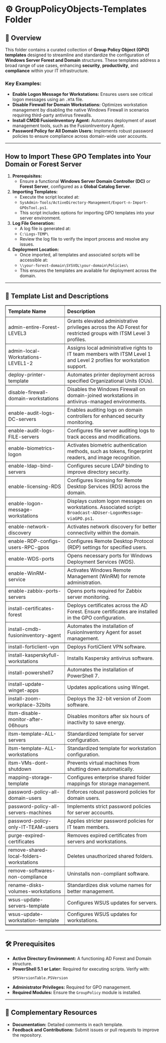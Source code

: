 <div>
  <h1>⚙️ GroupPolicyObjects-Templates Folder</h1>

  <h2>📄 Overview</h2>
  <p>
    This folder contains a curated collection of <strong>Group Policy Object (GPO) templates</strong> designed to streamline and standardize the configuration of <strong>Windows Server Forest and Domain</strong> structures. These templates address a broad range of use cases, enhancing <strong>security</strong>, <strong>productivity</strong>, and <strong>compliance</strong> within your IT infrastructure.
  </p>
  <h3>Key Examples:</h3>
  <ul>
    <li><strong>Enable Logon Message for Workstations:</strong> Ensures users see critical logon messages using an <code>.HTA</code> file.</li>
    <li><strong>Disable Firewall for Domain Workstations:</strong> Optimizes workstation management by disabling the native Windows Firewall in scenarios requiring third-party antivirus firewalls.</li>
    <li><strong>Install CMDB FusionInventory Agent:</strong> Automates deployment of asset management tools, such as the FusionInventory Agent.</li>
    <li><strong>Password Policy for All Domain Users:</strong> Implements robust password policies to ensure compliance across domain-wide user accounts.</li>
  </ul>

  <hr />

  <h2>How to Import These GPO Templates into Your Domain or Forest Server</h2>
  <ol>
    <li>
      <strong>Prerequisites:</strong>
      <ul>
        <li>Ensure a functional <strong>Windows Server Domain Controller (DC)</strong> or <strong>Forest Server</strong>, configured as a <strong>Global Catalog Server</strong>.</li>
      </ul>
    </li>
    <li>
      <strong>Importing Templates:</strong>
      <ul>
        <li>Execute the script located at:</li>
        <li><code>SysAdmin-Tools/ActiveDirectory-Management/Export-n-Import-GPOsTool.ps1</code>.</li>
        <li>This script includes options for importing GPO templates into your server environment.</li>
      </ul>
    </li>
    <li>
      <strong>Log File Generation:</strong>
      <ul>
        <li>A log file is generated at:</li>
        <li><code>C:\Logs-TEMP\</code></li>
        <li>Review the log file to verify the import process and resolve any issues.</li>
      </ul>
    </li>
    <li>
      <strong>Deployment Location:</strong>
      <ul>
        <li>Once imported, all templates and associated scripts will be accessible at:</li>
        <li><code>\\your-forest-domain\SYSVOL\your-domain\Policies\</code></li>
        <li>This ensures the templates are available for deployment across the domain.</li>
      </ul>
    </li>
  </ol>

  <hr />

  <h2>📜 Template List and Descriptions</h2>
  <table border="1" style="border-collapse: collapse; width: 100%;">
    <thead>
      <tr>
        <th style="padding: 8px; text-align: left;">Template Name</th>
        <th style="padding: 8px; text-align: left;">Description</th>
      </tr>
    </thead>
    <tbody>
      <!-- Template List -->
      <tr><td>admin-entire-Forest-LEVEL3</td><td>Grants elevated administrative privileges across the AD Forest for restricted groups with ITSM Level 3 profiles.</td></tr>
      <tr><td>admin-local-Workstations-LEVEL1-2</td><td>Assigns local administrative rights to IT team members with ITSM Level 1 and Level 2 profiles for workstation support.</td></tr>
      <tr><td>deploy-printer-template</td><td>Automates printer deployment across specified Organizational Units (OUs).</td></tr>
      <tr><td>disable-firewall-domain-workstations</td><td>Disables the Windows Firewall on domain-joined workstations in antivirus-managed environments.</td></tr>
      <tr><td>enable-audit-logs-DC-servers</td><td>Enables auditing logs on domain controllers for enhanced security monitoring.</td></tr>
      <tr><td>enable-audit-logs-FILE-servers</td><td>Configures file server auditing logs to track access and modifications.</td></tr>
      <tr><td>enable-biometrics-logon</td><td>Activates biometric authentication methods, such as tokens, fingerprint readers, and image recognition.</td></tr>
      <tr><td>enable-ldap-bind-servers</td><td>Configures secure LDAP binding to improve directory security.</td></tr>
      <tr><td>enable-licensing-RDS</td><td>Configures licensing for Remote Desktop Services (RDS) across the domain.</td></tr>
      <tr><td>enable-logon-message-workstations</td><td>Displays custom logon messages on workstations. Associated script: <code>Broadcast-ADUser-LogonMessage-viaGPO.ps1</code>.</td></tr>
      <tr><td>enable-network-discovery</td><td>Activates network discovery for better connectivity within the domain.</td></tr>
      <tr><td>enable-RDP-configs-users-RPC-gpos</td><td>Configures Remote Desktop Protocol (RDP) settings for specified users.</td></tr>
      <tr><td>enable-WDS-ports</td><td>Opens necessary ports for Windows Deployment Services (WDS).</td></tr>
      <tr><td>enable-WinRM-service</td><td>Activates Windows Remote Management (WinRM) for remote administration.</td></tr>
      <tr><td>enable-zabbix-ports-servers</td><td>Opens ports required for Zabbix server monitoring.</td></tr>
      <tr><td>install-certificates-forest</td><td>Deploys certificates across the AD Forest. Ensure certificates are installed in the GPO configuration.</td></tr>
      <tr><td>install-cmdb-fusioninventory-agent</td><td>Automates the installation of FusionInventory Agent for asset management.</td></tr>
      <tr><td>install-forticlient-vpn</td><td>Deploys FortiClient VPN software.</td></tr>
      <tr><td>install-kasperskyfull-workstations</td><td>Installs Kaspersky antivirus software.</td></tr>
      <tr><td>install-powershell7</td><td>Automates the installation of PowerShell 7.</td></tr>
      <tr><td>install-update-winget-apps</td><td>Updates applications using Winget.</td></tr>
      <tr><td>install-zoom-workplace-32bits</td><td>Deploys the 32-bit version of Zoom software.</td></tr>
      <tr><td>itsm-disable-monitor-after-06hours</td><td>Disables monitors after six hours of inactivity to save energy.</td></tr>
      <tr><td>itsm-template-ALL-servers</td><td>Standardized template for server configuration.</td></tr>
      <tr><td>itsm-template-ALL-workstations</td><td>Standardized template for workstation configuration.</td></tr>
      <tr><td>itsm-VMs-dont-shutdown</td><td>Prevents virtual machines from shutting down automatically.</td></tr>
      <tr><td>mapping-storage-template</td><td>Configures enterprise shared folder mappings for storage management.</td></tr>
      <tr><td>password-policy-all-domain-users</td><td>Enforces robust password policies for domain users.</td></tr>
      <tr><td>password-policy-all-servers-machines</td><td>Implements strict password policies for server accounts.</td></tr>
      <tr><td>password-policy-only-IT-TEAM-users</td><td>Applies stricter password policies for IT team members.</td></tr>
      <tr><td>purge-expired-certificates</td><td>Removes expired certificates from servers and workstations.</td></tr>
      <tr><td>remove-shared-local-folders-workstations</td><td>Deletes unauthorized shared folders.</td></tr>
      <tr><td>remove-softwares-non-compliance</td><td>Uninstalls non-compliant software.</td></tr>
      <tr><td>rename-disks-volumes-workstations</td><td>Standardizes disk volume names for better management.</td></tr>
      <tr><td>wsus-update-servers-template</td><td>Configures WSUS updates for servers.</td></tr>
      <tr><td>wsus-update-workstation-template</td><td>Configures WSUS updates for workstations.</td></tr>
    </tbody>
  </table>

  <hr />

  <h2>🛠️ Prerequisites</h2>
  <ul>
    <li><strong>Active Directory Environment:</strong> A functioning AD Forest and Domain structure.</li>
    <li><strong>PowerShell 5.1 or Later:</strong> Required for executing scripts. Verify with:</li>
    <pre><code>$PSVersionTable.PSVersion</code></pre>
    <li><strong>Administrator Privileges:</strong> Required for GPO management.</li>
    <li><strong>Required Modules:</strong> Ensure the <code>GroupPolicy</code> module is installed.</li>
  </ul>

  <hr />

  <h2>📄 Complementary Resources</h2>
  <ul>
    <li><strong>Documentation:</strong> Detailed comments in each template.</li>
    <li><strong>Feedback and Contributions:</strong> Submit issues or pull requests to improve the repository.</li>
  </ul>
</div>
